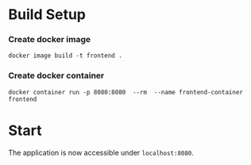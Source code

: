 # Build Setup

### Create docker image

```
docker image build -t frontend .
```

### Create docker container

```
docker container run -p 8080:8080  --rm  --name frontend-container frontend
```

# Start

The application is now accessible under `localhost:8080`.